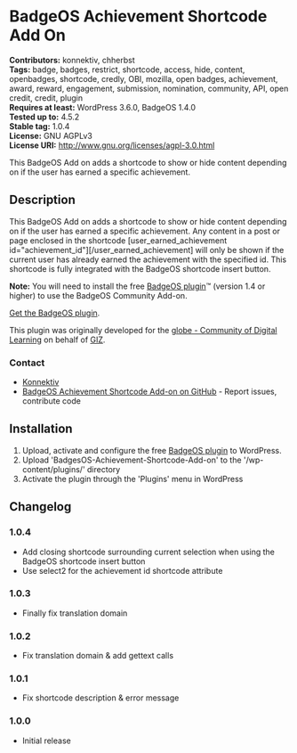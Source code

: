 
# BadgeOS Achievement Shortcode Add On 

**Contributors:** konnektiv, chherbst  
**Tags:** badge, badges, restrict, shortcode, access, hide, content, openbadges, shortcode, credly, OBI, mozilla, open badges, achievement, award, reward, engagement, submission, nomination, community, API, open credit, credit, plugin  
**Requires at least:** WordPress 3.6.0, BadgeOS 1.4.0  
**Tested up to:** 4.5.2  
**Stable tag:** 1.0.4  
**License:** GNU AGPLv3  
**License URI:** http://www.gnu.org/licenses/agpl-3.0.html  

This BadgeOS Add on adds a shortcode to show or hide content depending on if the user has earned a specific achievement.


## Description 

This BadgeOS Add on adds a shortcode to show or hide content depending on if the user has earned a specific achievement. Any content in a post or page enclosed in the shortcode [user_earned_achievement id="achievement_id"][/user_earned_achievement] will only be shown if the current user has already earned the achievement with the specified id. This shortcode is fully integrated with the BadgeOS shortcode insert button.

**Note:** You will need to install the free [BadgeOS plugin](http://wordpress.org/extend/plugins/badgeos/ "BadgeOS")&trade; (version 1.4 or higher) to use the BadgeOS Community Add-on.

[Get the BadgeOS plugin](http://wordpress.org/extend/plugins/badgeos/ "BadgeOS").

This plugin was originally developed for the [globe - Community of Digital Learning](https://quality4digitallearning.org/) on behalf of [GIZ](https://www.giz.de/).


### Contact 

* [Konnektiv](http://konnektiv.de/)
* [BadgeOS Achievement Shortcode Add-on on GitHub](https://github.com/konnektiv/badgeos-achievement-shortcode-add-on) - Report issues, contribute code



## Installation 

1. Upload, activate and configure the free [BadgeOS plugin](http://wordpress.org/extend/plugins/badgeos/ "BadgeOS") to WordPress.
1. Upload 'BadgesOS-Achievement-Shortcode-Add-on' to the '/wp-content/plugins/' directory
1. Activate the plugin through the 'Plugins' menu in WordPress


## Changelog 


### 1.0.4 
* Add closing shortcode surrounding current selection when using the BadgeOS shortcode insert button
* Use select2 for the achievement id shortcode attribute


### 1.0.3 
* Finally fix translation domain


### 1.0.2 
* Fix translation domain & add gettext calls


### 1.0.1 
* Fix shortcode description & error message


### 1.0.0 
* Initial release
